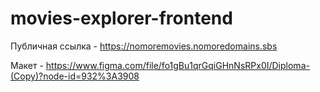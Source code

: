 # movies-explorer-frontend

Публичная ссылка - https://nomoremovies.nomoredomains.sbs

Макет - https://www.figma.com/file/fo1gBu1qrGqiGHnNsRPx0I/Diploma-(Copy)?node-id=932%3A3908
